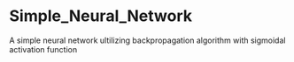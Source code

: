 # Simple_Neural_Network

A simple neural network ultilizing backpropagation algorithm with sigmoidal activation function
